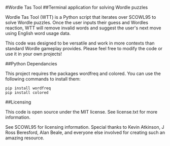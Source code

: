 #Wordle Tas Tool
##Terminal application for solving Wordle puzzles

Wordle Tas Tool (WTT) is a Python script that iterates over SCOWL95 to solve Wordle puzzles.
Once the user inputs their guess and Wordles reaction, WTT will remove invalid words and
suggest the user's next move using English word usage data.

This code was designed to be versatile and work in more contexts than standard Wordle
gameplay provides. Please feel free to modify the code or use it in your own projects!

##Python Dependancies

This project requires the packages wordfreq and colored. You can use the following commands
to install them:
```
pip install wordfreq
pip install colored
```

##Licensing

This code is open source under the MIT license. See license.txt for more information.

See SCOWL95 for licensing information. Special thanks to Kevin Atkinson, J Ross Beresford, 
Alan Beale, and everyone else involved for creating such an amazing resource.